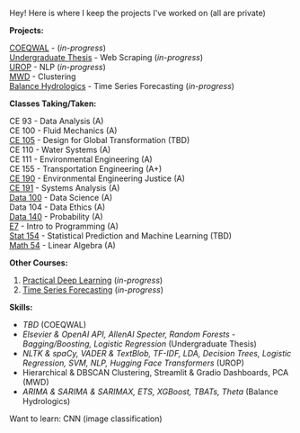 Hey! Here is where I keep the projects I've worked on (all are private)

**Projects:**  

[COEQWAL](https://github.com/isabellegoebel/coeqwal) - (*in-progress*)  
[Undergraduate Thesis](https://github.com/isabellegoebel/ceh194) - Web Scraping (*in-progress*)      
[UROP](https://github.com/isabellegoebel/urop) - NLP (*in-progress*)     
[MWD](https://github.com/isabellegoebel/mwd) - Clustering  
[Balance Hydrologics](https://github.com/isabellegoebel/bh) - Time Series Forecasting (*in-progress*)    

**Classes Taking/Taken:**  

CE 93 - Data Analysis (A)  
CE 100 - Fluid Mechanics (A)  
[CE 105](https://github.com/isabellegoebel/CE105) - Design for Global Transformation (TBD)     
CE 110 - Water Systems (A)  
CE 111 - Environmental Engineering (A)  
CE 155 - Transportation Engineering (A+)  
[CE 190](https://github.com/isabellegoebel/classes)  - Environmental Engineering Justice (A)  
[CE 191](https://github.com/isabellegoebel/ce191) - Systems Analysis (A)   
[Data 100](https://github.com/isabellegoebel/data100) - Data Science (A)    
Data 104 - Data Ethics (A)  
[Data 140](https://github.com/isabellegoebel/data140) - Probability (A)   
[E7](https://github.com/isabellegoebel/e7) - Intro to Programming (A)  
[Stat 154](https://github.com/isabellegoebel/stat154) - Statistical Prediction and Machine Learning (TBD)   
[Math 54](https://ocw.mit.edu/courses/18-06-linear-algebra-spring-2010/video_galleries/video-lectures/) - Linear Algebra (A)   

**Other Courses:**
1. [Practical Deep Learning](https://www.fast.ai/) (*in-progress*)  
2. [Time Series Forecasting](https://www.udemy.com/share/10cCvj/) (*in-progress*)  

**Skills:**  
- *TBD* (COEQWAL)   
- *Elsevier & OpenAI API, AllenAI Specter, Random Forests - Bagging/Boosting, Logistic Regression* (Undergraduate Thesis)   
- *NLTK & spaCy, VADER & TextBlob, TF-IDF, LDA, Decision Trees, Logistic Regression, SVM, NLP, Hugging Face Transformers* (UROP)   
- Hierarchical & DBSCAN Clustering, Streamlit & Gradio Dashboards, PCA (MWD)    
- *ARIMA & SARIMA & SARIMAX, ETS, XGBoost, TBATs, Theta* (Balance Hydrologics)  

Want to learn: CNN (image classification)  
